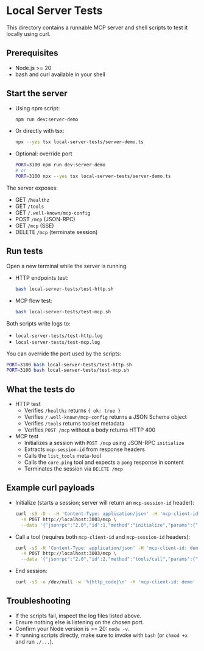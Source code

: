 # Local Server Tests

This directory contains a runnable MCP server and shell scripts to test it locally using curl.

## Prerequisites

- Node.js >= 20
- bash and curl available in your shell

## Start the server

- Using npm script:
  ```bash
  npm run dev:server-demo
  ```
- Or directly with tsx:
  ```bash
  npx --yes tsx local-server-tests/server-demo.ts
  ```
- Optional: override port
  ```bash
  PORT=3100 npm run dev:server-demo
  # or
  PORT=3100 npx --yes tsx local-server-tests/server-demo.ts
  ```

The server exposes:

- GET `/healthz`
- GET `/tools`
- GET `/.well-known/mcp-config`
- POST `/mcp` (JSON-RPC)
- GET `/mcp` (SSE)
- DELETE `/mcp` (terminate session)

## Run tests

Open a new terminal while the server is running.

- HTTP endpoints test:
  ```bash
  bash local-server-tests/test-http.sh
  ```
- MCP flow test:
  ```bash
  bash local-server-tests/test-mcp.sh
  ```

Both scripts write logs to:

- `local-server-tests/test-http.log`
- `local-server-tests/test-mcp.log`

You can override the port used by the scripts:

```bash
PORT=3100 bash local-server-tests/test-http.sh
PORT=3100 bash local-server-tests/test-mcp.sh
```

## What the tests do

- HTTP test
  - Verifies `/healthz` returns `{ ok: true }`
  - Verifies `/.well-known/mcp-config` returns a JSON Schema object
  - Verifies `/tools` returns toolset metadata
  - Verifies `POST /mcp` without a body returns HTTP 400
- MCP test
  - Initializes a session with `POST /mcp` using JSON-RPC `initialize`
  - Extracts `mcp-session-id` from response headers
  - Calls the `list_tools` meta-tool
  - Calls the `core.ping` tool and expects a `pong` response in content
  - Terminates the session via `DELETE /mcp`

## Example curl payloads

- Initialize (starts a session; server will return an `mcp-session-id` header):
  ```bash
  curl -sS -D - -H 'Content-Type: application/json' -H 'mcp-client-id: demo' \
    -X POST http://localhost:3003/mcp \
    --data '{"jsonrpc":"2.0","id":1,"method":"initialize","params":{"capabilities":{}}}'
  ```
- Call a tool (requires both `mcp-client-id` and `mcp-session-id` headers):
  ```bash
  curl -sS -H 'Content-Type: application/json' -H 'mcp-client-id: demo' -H 'mcp-session-id: <SESSION_ID>' \
    -X POST http://localhost:3003/mcp \
    --data '{"jsonrpc":"2.0","id":2,"method":"tools/call","params":{"name":"core.ping","arguments":{}}}'
  ```
- End session:
  ```bash
  curl -sS -o /dev/null -w '%{http_code}\n' -H 'mcp-client-id: demo' -H 'mcp-session-id: <SESSION_ID>' -X DELETE http://localhost:3003/mcp
  ```

## Troubleshooting

- If the scripts fail, inspect the log files listed above.
- Ensure nothing else is listening on the chosen port.
- Confirm your Node version is >= 20: `node -v`.
- If running scripts directly, make sure to invoke with `bash` (or `chmod +x` and run `./...`).
